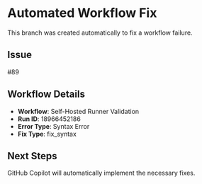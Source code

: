 # Automated Workflow Fix

This branch was created automatically to fix a workflow failure.

## Issue

#89

## Workflow Details

- **Workflow**: Self-Hosted Runner Validation
- **Run ID**: 18966452186
- **Error Type**: Syntax Error
- **Fix Type**: fix_syntax

## Next Steps

GitHub Copilot will automatically implement the necessary fixes.
